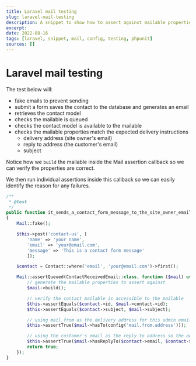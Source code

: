 ```yaml
---
title: Laravel mail testing
slug: laravel-mail-testing
description: A snippet to show how to assert against mailable properties in feature tests
excerpt:
date: 2022-08-16
tags: [laravel, snippet, mail, config, testing, phpunit]
sources: []
---
```


# Laravel mail testing

The test below will:
- fake emails to prevent sending
- submit a form saves the contact to the database and generates an email
- retrieves the contact model
- checks the mailable is queued
- checks the contact model is available to the mailable
- checks the mailable properties match the expected delivery instructions
  - delivery address (site owner's email)
  - reply to address (the customer's email)
  - subject

Notice how we `build` the mailable inside the Mail assertion callback so we can verify the properties are correct.

We then run individual assertions inside this callback so we can easily identify the reason for any failures.

```php
/**
 * @test
 */
public function it_sends_a_contact_form_message_to_the_site_owner_email_address()
{
    Mail::fake();

    $this->post('contact-us', [
        'name' => 'your name',
        'email' => 'your@email.com',
        'message' => 'This is a contact form message'
        ]);

    $contact = Contact::where('email', 'your@email.com')->first();

    Mail::assertQueued(ContactReceivedEmail::class, function ($mail) use ($contact) {
        // generate the mailable properties to assert against
        $mail->build();

        // verify the contact mailable is accessible to the mailable
        $this->assertEquals($contact->id, $mail->contact->id);
        $this->assertEquals($contact->subject, $mail->subject);

        // using mail.from as the delivery address for this admin email
        $this->assertTrue($mail->hasTo(config('mail.from.address')));

        // using the customer's email as the reply to address so the owner can reply easily
        $this->assertTrue($mail->hasReplyTo($contact->email, $contact->name));
        return true;
    });
}
```